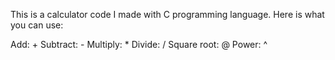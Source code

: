 This is a calculator code I made with C programming language. Here is what you can use:

Add: +
Subtract: -
Multiply: *
Divide: /
Square root: @
Power: ^
